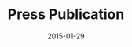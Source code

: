 ---
layout: external
redirect_url: https://www.bbc.co.uk/news/technology-31039043
title:  Press Publication
description: On 01 January 2015, BBC News Technology published an article featuring our project. 
date:   2015-01-29
image:  '/images/2015-01-29-press-bbc-news-technology.jpg'
image-alt: 'BBC News Tech logo.'
tags:   [press]
---